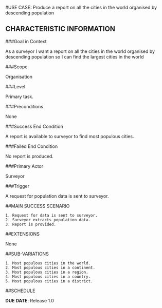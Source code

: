 #USE CASE: Produce a report on all the cities in the world organised by descending population

## CHARACTERISTIC INFORMATION

###Goal in Context

As a surveyor I want a report on all the cities in the world organised by descending population so I can find the largest cities in the world

###Scope

Organisation

###Level

Primary task.

###Preconditions

None

###Success End Condition

A report is available to surveyor to find most populous cities.

###Failed End Condition

No report is produced.

###Primary Actor

Surveyor

###Trigger

A request for population data is sent to surveyor.


##MAIN SUCCESS SCENARIO

	1. Request for data is sent to surveyor.
	2. Surveyor extracts population data.
	3. Report is provided.
	
##EXTENSIONS

None

##SUB-VARIATIONS

	1. Most populous cities in the world.
	2. Most populous cities in a continent.
	3. Most populous cities in a region.
	4. Most populous cities in a country.
	5. Most populous cities in a district.
	
##SCHEDULE

**DUE DATE**: Release 1.0

